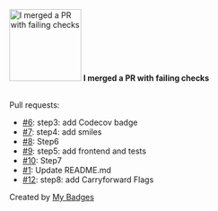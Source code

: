 <img src="https://my-badges.github.io/my-badges/this-is-fine.png" alt="I merged a PR with failing checks" title="I merged a PR with failing checks" width="128">
<strong>I merged a PR with failing checks</strong>
<br><br>

Pull requests:

- <a href="https://github.com/NCherfaoui/codecov-demo/pull/6">#6</a>: step3: add Codecov badge
- <a href="https://github.com/NCherfaoui/codecov-demo/pull/7">#7</a>: step4: add smiles
- <a href="https://github.com/NCherfaoui/codecov-demo/pull/8">#8</a>: Step6
- <a href="https://github.com/NCherfaoui/codecov-demo/pull/9">#9</a>: step5: add frontend and tests
- <a href="https://github.com/NCherfaoui/codecov-demo/pull/10">#10</a>: Step7
- <a href="https://github.com/NCherfaoui/profile-readme-stats/pull/1">#1</a>: Update README.md
- <a href="https://github.com/NCherfaoui/codecov-demo/pull/12">#12</a>: step8: add Carryforward Flags


Created by <a href="https://github.com/my-badges/my-badges">My Badges</a>